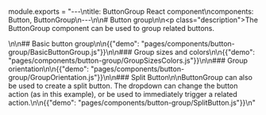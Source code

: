 module.exports = "---\ntitle: ButtonGroup React component\ncomponents: Button, ButtonGroup\n---\n\n# Button group\n\n<p class=\"description\">The ButtonGroup component can be used to group related buttons.</p>\n\n## Basic button group\n\n{{\"demo\": \"pages/components/button-group/BasicButtonGroup.js\"}}\n\n### Group sizes and colors\n\n{{\"demo\": \"pages/components/button-group/GroupSizesColors.js\"}}\n\n### Group orientation\n\n{{\"demo\": \"pages/components/button-group/GroupOrientation.js\"}}\n\n### Split Button\n\nButtonGroup can also be used to create a split button. The dropdown can change the button action (as in this example), or be used to immediately trigger a related action.\n\n{{\"demo\": \"pages/components/button-group/SplitButton.js\"}}\n"